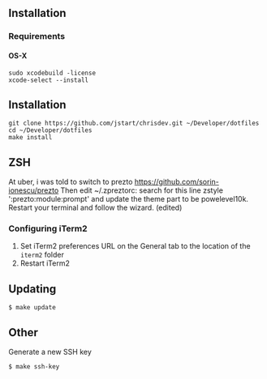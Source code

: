 ## Installation

### Requirements

#### OS-X

```
sudo xcodebuild -license
xcode-select --install
```

## Installation

```
git clone https://github.com/jstart/chrisdev.git ~/Developer/dotfiles
cd ~/Developer/dotfiles
make install
```

## ZSH
At uber, i was told to switch to prezto https://github.com/sorin-ionescu/prezto 
Then edit ~/.zpreztorc: search for this line zstyle ':prezto:module:prompt' and update the theme part to be  powelevel10k. Restart your terminal and follow the wizard. (edited) 

### Configuring iTerm2

1. Set iTerm2 preferences URL on the General tab to the location of the `iterm2` folder
2. Restart iTerm2

## Updating

```
$ make update
```

## Other

Generate a new SSH key

```
$ make ssh-key
```
